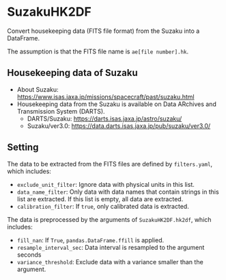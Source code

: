 # SuzakuHK2DF
Convert housekeeping data (FITS file format) from the Suzaku into a DataFrame.

The assumption is that the FITS file name is `ae[file number].hk`.

## Housekeeping data of Suzaku
- About Suzaku: https://www.isas.jaxa.jp/missions/spacecraft/past/suzaku.html
- Housekeeping data from the Suzaku is available on Data ARchives and Transmission System (DARTS).
  - DARTS/Suzaku: https://darts.isas.jaxa.jp/astro/suzaku/
  - Suzaku/ver3.0: https://data.darts.isas.jaxa.jp/pub/suzaku/ver3.0/


## Setting
The data to be extracted from the FITS files are defined by `filters.yaml`, which includes:
- `exclude_unit_filter`: Ignore data with physical units in this list.
- `data_name_filter`: Only data with data names that contain strings in this list are extracted. If this list is empty, all data are extracted.
- `calibration_filter`: If `true`, only calibrated data is extracted.

The data is preprocessed by the arguments of `SuzakuHK2DF.hk2df`, which includes:
- `fill_nan`: If `True`, `pandas.DataFrame.ffill` is applied.
- `resample_interval_sec`: Data interval is resampled to the argument seconds
- `variance_threshold`: Exclude data with a variance smaller than the argument.
